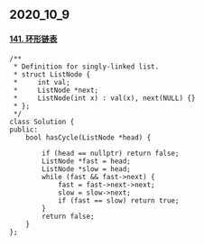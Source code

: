 ## 2020_10_9

#### [141. 环形链表](https://leetcode-cn.com/problems/linked-list-cycle/)

```
/**
 * Definition for singly-linked list.
 * struct ListNode {
 *     int val;
 *     ListNode *next;
 *     ListNode(int x) : val(x), next(NULL) {}
 * };
 */
class Solution {
public:
    bool hasCycle(ListNode *head) {

        if (head == nullptr) return false;
        ListNode *fast = head;
        ListNode *slow = head;
        while (fast && fast->next) {
            fast = fast->next->next;
            slow = slow->next;
            if (fast == slow) return true;
        }
        return false;
    }
};
```

